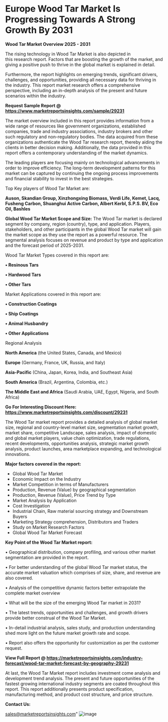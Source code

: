 # Europe Wood Tar Market Is Progressing Towards A Strong Growth By 2031

<Strong> Wood Tar Market Overview 2025 - 2031</strong>

The rising technology in Wood Tar Market is also depicted in this research report. Factors that are boosting the growth of the market, and giving a positive push to thrive in the global market is explained in detail.

Furthermore, the report highlights on emerging trends, significant drivers, challenges, and opportunities, providing all necessary data for thriving in the industry. This report market research offers a comprehensive perspective, including an in-depth analysis of the present and future scenarios within the industry.

<strong>Request Sample Report @ <a href=https://www.marketreportsinsights.com/sample/29231>https://www.marketreportsinsights.com/sample/29231</a></strong>

The market overview included in this report provides information from a wide range of resources like government organizations, established companies, trade and industry associations, industry brokers and other such regulatory and non-regulatory bodies. The data acquired from these organizations authenticate the Wood Tar research report, thereby aiding the clients in better decision making. Additionally, the data provided in this report offers a contemporary understanding of the market dynamics.

The leading players are focusing mainly on technological advancements in order to improve efficiency. The long-term development patterns for this market can be captured by continuing the ongoing process improvements and financial stability to invest in the best strategies.

Top Key players of Wood Tar Market are:

<strong>Auson, Skandian Group, Xinzhongxing Biomass, Verdi Life, Kemet, Lacq, Fusheng Carbon, Shuanghui Active Carbon, Albert Kerbl, S.P.S. BV, Eco Oil, Bashles</strong>

<strong><b>Global Wood Tar Market Scope and Size:</b></strong>
The Wood Tar market is declared segment by company, region (country), type, and application. Players, stakeholders, and other participants in the global Wood Tar market will gain the market scope as they use the report as a powerful resource. The segmental analysis focuses on revenue and product by type and application and the forecast period of 2025-2031.

Wood Tar Market Types covered in this report are:

<strong>• Resinous Tars

• Hardwood Tars

• Other Tars</strong>

Market Applications covered in this report are:

<strong>• Construction Coatings

• Ship Coatings

• Animal Husbandry

• Other Applications</strong> 

Regional Analysis

<strong>North America</strong> (the United States, Canada, and Mexico)

<strong>Europe</strong> (Germany, France, UK, Russia, and Italy)

<strong>Asia-Pacific</strong> (China, Japan, Korea, India, and Southeast Asia)

<strong>South America</strong> (Brazil, Argentina, Colombia, etc.)

<strong>The Middle East and Africa</strong> (Saudi Arabia, UAE, Egypt, Nigeria, and South Africa)

<strong>Go For Interesting Discount Here: <a href=https://www.marketreportsinsights.com/discount/29231>https://www.marketreportsinsights.com/discount/29231</a></strong>

The Wood Tar market report provides a detailed analysis of global market size, regional and country-level market size, segmentation market growth, market share, competitive Landscape, sales analysis, impact of domestic and global market players, value chain optimization, trade regulations, recent developments, opportunities analysis, strategic market growth analysis, product launches, area marketplace expanding, and technological innovations.

<strong><b>Major factors covered in the report:</b></strong>
<ul>
  <li>Global Wood Tar Market </li>
  <li>Economic Impact on the Industry</li>
  <li>Market Competition in terms of Manufacturers</li>
  <li>Production, Revenue (Value) by geographical segmentation</li>
  <li>Production, Revenue (Value), Price Trend by Type</li>
  <li>Market Analysis by Application</li>
  <li>Cost Investigation</li>
  <li>Industrial Chain, Raw material sourcing strategy and Downstream Buyers</li>
  <li>Marketing Strategy comprehension, Distributors and Traders</li>
  <li>Study on Market Research Factors</li>
  <li>Global Wood Tar Market Forecast</li>
</ul>

<strong><b>Key Point of the Wood Tar Market report:</b></strong>

• Geographical distribution, company profiling, and various other market segmentation are provided in the report.

• For better understanding of the global Wood Tar market status, the accurate market valuation which comprises of size, share, and revenue are also covered.

• Analysis of the competitive dynamic factors better extrapolate the complete market overview

• What will be the size of the emerging Wood Tar market in 2031?

• The latest trends, opportunities and challenges, and growth drivers provide better construal of the Wood Tar Market.

• In-detail industrial analysis, sales study, and production understanding shed more light on the future market growth rate and scope.

• Report also offers the opportunity for customization as per the customer request.

<strong><b>View Full Report @ <a href=https://marketreportsinsights.com/industry-forecast/wood-tar-market-forecast-by-geography-29231>https://marketreportsinsights.com/industry-forecast/wood-tar-market-forecast-by-geography-29231</a></b></strong>


At last, the Wood Tar Market report includes investment come analysis and development trend analysis. The present and future opportunities of the fastest growing international industry segments are coated throughout this report. This report additionally presents product specification, manufacturing method, and product cost structure, and price structure.

<strong>Contact Us:</strong>

sales@marketreportsinsights.com"
![image](https://github.com/user-attachments/assets/bda78f3b-36fd-458b-b641-950b5fe307c1)
